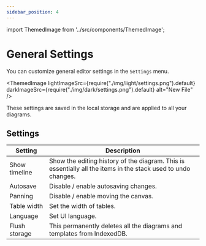 ```yaml
---
sidebar_position: 4
---
```


import ThemedImage from '../src/components/ThemedImage';

# General Settings

You can customize general editor settings in the `Settings` menu.

<ThemedImage lightImageSrc={require("./img/light/settings.png").default} darkImageSrc={require("./img/dark/settings.png").default} alt="New File" />

These settings are saved in the local storage and are applied to all your diagrams.

## Settings

| Setting | Description |
| -------- | ------- |
| Show timeline | Show the editing history of the diagram. This is essentially all the items in the stack used to undo changes. |
| Autosave | Disable / enable autosaving changes. |
| Panning | Disable / enable moving the canvas. |
| Table width | Set the width of tables. |
| Language | Set UI language. |
| Flush storage | This permanently deletes all the diagrams and templates from IndexedDB. |
